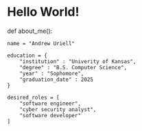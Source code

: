 #									Hello World!

def about_me():
	
	name = "Andrew Uriell"
	
	education = {
		"institution" : "Univerity of Kansas",
		"degree" : "B.S. Computer Science",
		"year" : "Sophomore",
		"graduation_date" : 2025
	}
	
	desired_roles = [
		"software engineer",
		"cyber security analyst",
		"software developer"
	]
